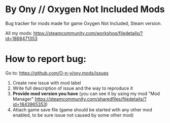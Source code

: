 # By Ony // Oxygen Not Included Mods
Bug tracker for mods made for game Oxygen Not Included, Steam version.

All my mods: 
https://steamcommunity.com/workshop/filedetails/?id=1868471353


# How to report bug:

Go to: https://github.com/O-n-y/oxy.mods/issues
1. Create new issue with mod label
2. Write full description of issue and the way to reproduce it
3. **Provide mod version you have** (you can see it by using my mod "Mod Manager" https://steamcommunity.com/sharedfiles/filedetails/?id=1843965353)
4. Attach game save file (game should be started with any other mod enabled, to be sure issue not caused by some other mod)
